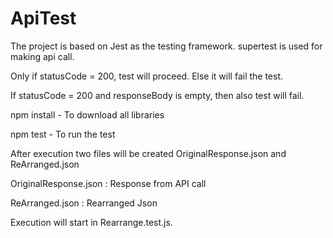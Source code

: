 # ApiTest

The project is based on Jest as the testing framework. supertest is used for making api call.

Only if statusCode = 200, test will proceed. Else it will fail the test.

If statusCode = 200 and responseBody is empty, then also test will fail.


npm install  - To download all libraries

npm test - To run the test


After execution two files will be created OriginalResponse.json and ReArranged.json

OriginalResponse.json  : Response from API call

ReArranged.json : Rearranged Json

Execution will start in Rearrange.test.js. 


